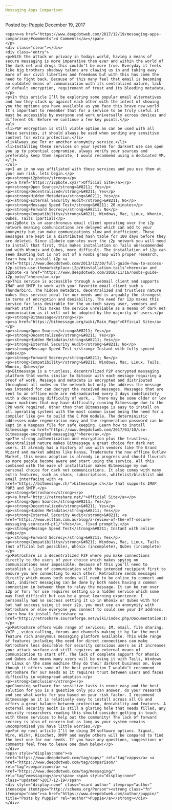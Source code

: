 ```yaml
---
Messaging Apps Comparison
---
```

<article class="post-listing post-23977 post type-post status-publish format-standard has-post-thumbnail hentry  tag-apps tag-comparison tag-messaging">
    <div class="post-inner">
        <span>Posted by: <a href="https://www.deepdotweb.com/author/puppie/" title="">Puppie </a></span>
    <span>December 19, 2017</span>
    
    <span><a href="https://www.deepdotweb.com/2017/12/19/messaging-apps-comparison/#comments">4 Comments</a></span>
    </p>
    <div class="clear"></div>
    <div class="entry">
    <p>With the attack on privacy in todays world, having a means of secure messaging is more imperative than ever and within the world of the dark net and drugs this couldn’t be more true. Everyday it feels like big brothers shadowy talons are clawing us in and taking away more of our civil liberties and freedoms but with this has come the need to fight back. Because of this many feel that email is becoming an outdated means of communication with its centralized nature, lack of default encryption, requirement of trust and its bleeding metadata.</p>
    <p>In this article I’ll be exploring some popular email alternatives and how they stack up against each other with the intent of showing you the options you have available as you face this brave new world. It’s important to remember that for a service to be truly useful it must be accessible by everyone and work universally across devices and different OS. Before we continue a few key points.</p>
    <ul>
    <li>PGP encryption is still viable option an can be used with all these services, it should always be used when sending any sensitive content for extra protection.</li>
    <li>Always use Tor or another anonymity service.</li>
    <li>Installing these services on your system for darknet use can open you up to potential compromise, always verify your sources and preferably keep them separate, I would recommend using a dedicated VM.</li>
    </ul>
    <p>I am in no way affiliated with these services and you use them at your own risk, lets begin.</p>
    <p><strong>i2pbote</strong></p>
    <p><a href="https://i2pbote.xyz/">Official Site</a></p>
    <p><strong>Open Source</strong>&#8211; Yes</p>
    <p><strong>Decentralized</strong>&#8211; Yes</p>
    <p><strong>Hidden Metadata</strong>&#8211; Yes</p>
    <p><strong>External Security Audit</strong>&#8211; No</p>
    <p><strong>Message Speed Test</strong>&#8211; 20 minutes</p>
    <p><strong>Forward Secrecy</strong>&#8211; No</p>
    <p><strong>Compatibility</strong>&#8211; Windows, Mac, Linux, Whonix, Qubes, Tails (partial)</p>
    <p>i2pBote is an asynchronous email client operating over the i2p network meaning communications are delayed which can add to your anonymity but can make communications slow and inefficient. These messages are kept in a distributed hash table for 100 days before they are deleted. Since i2pbote operates over the i2p network you will need to install that first, this makes installation on Tails unrecommended and with Whonix and Qubes, more difficult. The installation of i2p can seem daunting but is not out of a noobs grasp with proper research, learn how to install i2p <a href="https://www.deepdotweb.com/2013/12/30/full-guide-how-to-access-i2p-sites-use-themarketplace-i2p/#installation-tails">here</a> and i2pbote <a href="https://www.deepdotweb.com/2016/11/16/noobs-guide-i2p-bote/">here</a>.</p>
    <p>This service is accessible through a webmail client and supports IMAP and SMTP to work with your favorite email client such a Thunderbird. The hidden metadata, decentralized and trustless nature makes this service ideal for our needs and is arguably the strongest in terms of encryption and deniability. The need for i2p makes this service far less desirable for the un-tech savvy user, vendors and market staff. This makes the service unreliable as a means of dark net communication as it will not be adopted by the majority of users.</p>
    <p><strong>Bitmessage</strong></p>
    <p><a href="https://bitmessage.org/wiki/Main_Page">Official Site</a></p>
    <p><strong>Open Source</strong>&#8211; Yes</p>
    <p><strong>Decentralized</strong>&#8211; Yes</p>
    <p><strong>Hidden Metadata</strong>&#8211; Yes</p>
    <p><strong>External Security Audit</strong>&#8211; No</p>
    <p><strong>Message Speed Test-</strong> Instant with fully synced nodes</p>
    <p><strong>Forward Secrecy</strong>&#8211; No</p>
    <p><strong>Compatibility</strong>&#8211; Windows, Mac, Linux, Tails, Whonix, Qubes</p>
    <p>Bitmessage is a trustless, decentralized P2P encrypted messaging platform that works similar to Bitcoin with each message requiring a proof of work. Message and metadata is encrypted and distributed throughout all nodes on the network but only the address the message was intended for can decrypt the received messages. Messages that are sent to an offline node are rebroadcasted every 2 days indefinitely with a decreasing difficulty of work, . There may be some older or low power machines that may have difficulty running Bitmessage due to the CPU work required. Other than that Bitmessage is easy to install on all operating systems with the most common issue being the need for a compiler like g++ to build the C PoW module. The deterministic addresses make regeneration easy and the regeneration password can be kept in a Keepass file for safe keeping. Learn how to install Bitmessage <a href="https://www.deepdotweb.com/2017/03/10/use-bitmessage-encrypted-messaging/">here</a>.</p>
    <p>The strong authentication and encryption plus the trustless, decentralized nature makes Bitmessage a great choice for dark net users. It already has a history of use with vendors like The Grand Wizard and market admins like Hansa, Traderoute the now offline Outlaw Market, this means adoption is already in progress and should flourish as more people become aware and start using the service. All this combined with the ease of installation makes Bitmessage my own personal choice for dark net communications. It also comes with many extra features, such as chans, subscriptions, whitelist/blacklist and email interfacing with <a href="https://bitmessage.ch/">bitmessage.ch</a> that supports IMAP POP3 and SMTP.</p>
    <p><strong>Retroshare</strong></p>
    <p><a href="http://retroshare.net/">Official Site</a></p>
    <p><strong>Open Source</strong>&#8211; Yes</p>
    <p><strong>Decentralized</strong>&#8211; Yes</p>
    <p><strong>Hidden Metadata</strong>&#8211; Yes</p>
    <p><strong>External Security Audit</strong>&#8211; <a href="https://www.elttam.com.au/blog/a-review-of-the-eff-secure-messaging-scorecard-pt1/">Yes</a>, fixed promptly.</p>
    <p><strong>Message Speed Test</strong>&#8211; Instant with online nodes</p>
    <p><strong>Forward Secrecy</strong>&#8211; Yes</p>
    <p><strong>Compatibility</strong>&#8211; Windows, Mac, Linux, Tails (not official but possible), Whonix (incomplete), Qubes (incomplete)</p>
    <p>Retroshare is a decentralized F2F where you make connections directly to the users of your choice which makes spying on communications near impossible. Because of this you’ll need to establish a line of communication with the intended recipient first to ensure you are connecting to each other. Retroshare sends messages directly which means both nodes will need to be online to connect and chat, indirect messaging can be done by both nodes having a common connection in between them to relay the message. It can be run over i2p or Tor; Tor use requires setting up a hidden service which some may find difficult but can be a great learning experience. I personally had no success setting it up in Whonix or Qubes with Tor but had success using it over i2p, you must use an anonymity with Retroshare or else everyone you connect to could see your IP address. Learn how to install Retroshare <a href="http://retroshare.sourceforge.net/wiki/index.php/Documentation:Installation_Guide">here</a>.</p>
    <p>Retroshare offers wide range of services; IM, email, file sharing, VoIP , video calling, forums and channels making it by far the most feature rich anonymous messaging platform available. This wide range of features including the need for direct connections can make Retroshare less desirable for security conscious users as it increases your attack surface and still requires an external means of communication to start off. The lack of complete support for Whonix and Qubes also means many users will be using it with Tails, Windows or Linux on the same machine they do their darknet business on. Even though it offers some of the best protection I wouldn’t recommend Retroshare for our needs as it requires trust between users and faces difficulty in widespread adoption.</p>
    <p><strong>Conclusion</strong></p>
    <p>Choosing software for sensitive tasks is never easy and the best solution for you is a question only you can answer, do your research and see what works for you based on your risk factor. I recommend Bitmessage as it is relatively easy to install across all OS and offers a great balance between protection, deniability and features. A external security audit is still a glaring hole that needs filled, any security researchers reading this should consider getting in touch with these services to help out the community! The lack of forward secrecy is also of concern but as long as your system remains uncompromised you have little worries.</p>
    <p>For my next article I’ll be doing IM software options. Signal, Wire, Wickr, Ricochet, XMPP and maybe others will be compared to find the best one for our needs. If you have any questions, suggestions or comments feel free to leave one down below!</p>
    </div>
    <span style="display:none"><a href="https://www.deepdotweb.com/tag/apps/" rel="tag">apps</a> <a href="https://www.deepdotweb.com/tag/comparison/" rel="tag">comparison</a> <a href="https://www.deepdotweb.com/tag/messaging/" rel="tag">messaging</a></span> <span style="display:none" class="updated">2017-12-19</span>
    <div style="display:none" class="vcard author" itemprop="author" itemscope itemtype="http://schema.org/Person"><strong class="fn" itemprop="name"><a href="https://www.deepdotweb.com/author/puppie/" title="Posts by Puppie" rel="author">Puppie</a></strong></div>
    </div>
</article>

